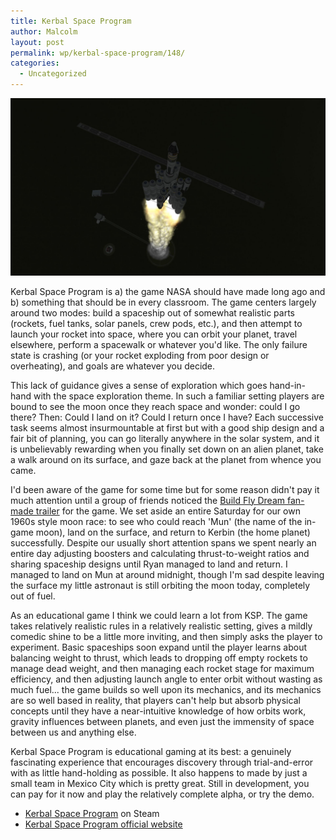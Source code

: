 ```yaml
---
title: Kerbal Space Program
author: Malcolm
layout: post
permalink: wp/kerbal-space-program/148/
categories:
  - Uncategorized
---
```

![I went to the moon on this rocket!](/assets/913893_790414143574_1703587575_o1.jpg)

Kerbal Space Program is a) the game NASA should have made long ago and b) something that should be in every classroom. The game centers largely around two modes: build a spaceship out of somewhat realistic parts (rockets, fuel tanks, solar panels, crew pods, etc.), and then attempt to launch your rocket into space, where you can orbit your planet, travel elsewhere, perform a spacewalk or whatever you'd like. The only failure state is crashing (or your rocket exploding from poor design or overheating), and goals are whatever you decide.

This lack of guidance gives a sense of exploration which goes hand-in-hand with the space exploration theme. In such a familiar setting players are bound to see the moon once they reach space and wonder: could I go there? Then: Could I land on it? Could I return once I have? Each successive task seems almost insurmountable at first but with a good ship design and a fair bit of planning, you can go literally anywhere in the solar system, and it is unbelievably rewarding when you finally set down on an alien planet, take a walk around on its surface, and gaze back at the planet from whence you came.

I'd been aware of the game for some time but for some reason didn't pay it much attention until a group of friends noticed the [Build Fly Dream fan-made trailer][1] for the game. We set aside an entire Saturday for our own 1960s style moon race: to see who could reach 'Mun' (the name of the in-game moon), land on the surface, and return to Kerbin (the home planet) successfully. Despite our usually short attention spans we spent nearly an entire day adjusting boosters and calculating thrust-to-weight ratios and sharing spaceship designs until Ryan managed to land and return. I managed to land on Mun at around midnight, though I'm sad despite leaving the surface my little astronaut is still orbiting the moon today, completely out of fuel.

As an educational game I think we could learn a lot from KSP. The game takes relatively realistic rules in a relatively realistic setting, gives a mildly comedic shine to be a little more inviting, and then simply asks the player to experiment. Basic spaceships soon expand until the player learns about balancing weight to thrust, which leads to dropping off empty rockets to manage dead weight, and then managing each rocket stage for maximum efficiency, and then adjusting launch angle to enter orbit without wasting as much fuel... the game builds so well upon its mechanics, and its mechanics are so well based in reality, that players can't help but absorb physical concepts until they have a near-intuitive knowledge of how orbits work, gravity influences between planets, and even just the immensity of space between us and anything else.

Kerbal Space Program is educational gaming at its best: a genuinely fascinating experience that encourages discovery through trial-and-error with as little hand-holding as possible. It also happens to made by just a small team in Mexico City which is pretty great. Still in development, you can pay for it now and play the relatively complete alpha, or try the demo.

  * [Kerbal Space Program][3] on Steam
  * [Kerbal Space Program official website][2]

 [1]: http://www.youtube.com/watch?v=RkDOOsGg-9I
 [2]: https://kerbalspaceprogram.com/
 [3]: http://store.steampowered.com/app/220200/
